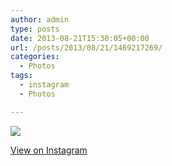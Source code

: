 ```yaml
---
author: admin
type: posts
date: 2013-08-21T15:30:05+00:00
url: /posts/2013/08/21/1469217269/
categories:
  - Photos
tags:
  - instagram
  - Photos

---
```

<img src="http://lobban.org/wordpress//HLIC/99f63cc4094652382878ae2efe825d63.jpg" class="instagram-image" />

<p class="view-instagram">
  <a href="http://instagram.com/p/dR75BjqliG/">View on Instagram</a>
</p>